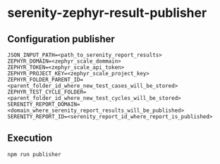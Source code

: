 # serenity-zephyr-result-publisher

## Configuration publisher
```aidl
JSON_INPUT_PATH=<path_to_serenity_report_results>
ZEPHYR_DOMAIN=<zephyr_scale_dommain>
ZEPHYR_TOKEN=<zephyr_scale_api_token>
ZEPHYR_PROJECT_KEY=<zephyr_scale_project_key>
ZEPHYR_FOLDER_PARENT_ID=<parent_folder_id_where_new_test_cases_will_be_stored>
ZEPHYR_TEST_CYCLE_FOLDER=<parent_folder_id_where_new_test_cycles_will_be_stored>
SERENITY_REPORT_DOMAIN=<domain_where_serenity_report_results_will_be_published>
SERENITY_REPORT_ID=<serenity_report_id_where_report_is_published>
```
## Execution
```aidl
npm run publisher
```

